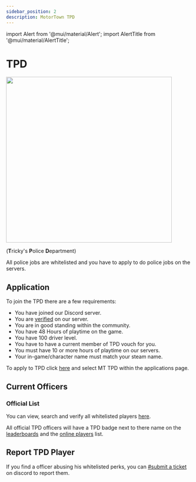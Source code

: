 ```yaml
---
sidebar_position: 2
description: MotorTown TPD
---
```

import Alert from '@mui/material/Alert';
import AlertTitle from '@mui/material/AlertTitle';

# TPD
<div class="flex-vcenter mb-1">
<img src="https://cdn.cloudflare.steamstatic.com/steam/apps/1369670/header.jpg" width="450px"/>
</div>

(<b>T</b>ricky's <b>P</b>olice <b>D</b>epartment)

All police jobs are whitelisted and you have to apply to do police jobs on the servers.


## Application

To join the TPD there are a few requirements:
- You have joined our Discord server.
- You are [verified](/discord/verified) on our server.
- You are in good standing within the community.
- You have 48 Hours of playtime on the game.
- You have 100 driver level.
- You have to have a current member of TPD vouch for you.
- You must have 10 or more hours of playtime on our servers.
- Your in-game/character name must match your steam name.

To apply to TPD click <a href="https://trickys.gg/applications/new">here</a> and select MT TPD within the applications page.<br/>

## Current Officers

### Official List
You can view, search and verify all whitelisted players <a href="https://trickys.gg/motortown/tpd">here</a>.

All official TPD officers will have a TPD badge next to there name on the <a href="https://trickys.gg/motortown/leaderboards" TARGET="_BLANK">leaderboards</a> and the <a href="https://trickys.gg/motortown/leaderboards" TARGET="_BLANK">online players</a> list.


## Report TPD Player

<Alert variant="outlined" severity="info"> If you find a officer abusing his whitelisted perks, you can <a href="discord://discord.com/channels/710922135580835950/846373509470748722" class="discord-text">#submit a ticket</a> on discord to report them.</Alert><br/>